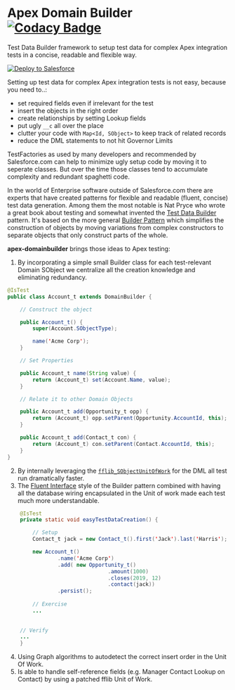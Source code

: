 # Apex Domain Builder [![Codacy Badge](https://api.codacy.com/project/badge/Grade/3814b20244d14e3d846ff05dfd3c2e2a)](https://www.codacy.com/app/rsoesemann/apex-domainbuilder?utm_source=github.com&amp;utm_medium=referral&amp;utm_content=rsoesemann/apex-unified-logging&amp;utm_campaign=Badge_Grade)

Test Data Builder framework to setup test data for complex Apex integration tests in a concise, readable and flexible way.

<a href="https://githubsfdeploy.herokuapp.com?owner=rsoesemann&repo=apex-domainbuilder">
  <img alt="Deploy to Salesforce"
       src="https://raw.githubusercontent.com/afawcett/githubsfdeploy/master/src/main/webapp/resources/img/deploy.png">
</a>

Setting up test data for complex Apex integration tests is not easy, because you need to..:

 - set required fields even if irrelevant for the test 
 - insert the objects in the right order
 - create relationships by setting Lookup fields
 - put ugly `__c` all over the place
 - clutter your code with `Map<Id, SObject>` to keep track of related records
 - reduce the DML statements to not hit Governor Limits
 
TestFactories as used by many developers and recommended by Salesforce.com can help to minimize ugly setup code by moving it to seperate classes. But over the time those classes tend to accumulate complexity and redundant spaghetti code.

In the world of Enterprise software outside of Salesforce.com there are experts that have created patterns for flexible and readable (fluent, concise) test data generation. Among them the most notable is Nat Pryce who wrote a great book about testing and somewhat invented the [Test Data Builder](http://www.natpryce.com/articles/000714.html) pattern. It's based on the more general [Builder Pattern](https://refactoring.guru/design-patterns/builder) which simplifies the construction of objects by moving variations from complex constructors to separate objects that only construct parts of the whole.

**apex-domainbuilder** brings those ideas to Apex testing:
1. By incorporating a simple small Builder class for each test-relevant Domain SObject we centralize all the creation knowledge and eliminating redundancy.

```java
@IsTest
public class Account_t extends DomainBuilder {

    // Construct the object

	public Account_t() {
		super(Account.SObjectType);

		name('Acme Corp');
	}

    // Set Properties

	public Account_t name(String value) {
		return (Account_t) set(Account.Name, value);
	}

    // Relate it to other Domain Objects 

	public Account_t add(Opportunity_t opp) {
		return (Account_t) opp.setParent(Opportunity.AccountId, this);
	}

	public Account_t add(Contact_t con) {
		return (Account_t) con.setParent(Contact.AccountId, this);
	}
}
```
2. By internally leveraging the [`fflib_SObjectUnitOfWork`](https://github.com/financialforcedev/fflib-apex-common/blob/master/fflib/src/classes/fflib_SObjectUnitOfWork.cls) for the DML all test run dramatically faster.
3. The [Fluent Interface](https://martinfowler.com/bliki/FluentInterface.html) style of the Builder pattern combined with having all the database wiring encapsulated in the Unit of work made each test much more understandable.
```java
    @IsTest
    private static void easyTestDataCreation() {

        // Setup
        Contact_t jack = new Contact_t().first('Jack').last('Harris');

        new Account_t()
                .name('Acme Corp')
                .add( new Opportunity_t()
                                .amount(1000)
                                .closes(2019, 12)
                                .contact(jack))
                .persist();
        
        // Exercise
        ...
	
	
	// Verify
	...
    }
```
4. Using Graph algorithms to autodetect the correct insert order in the Unit Of Work.
5. Is able to handle self-reference fields (e.g. Manager Contact Lookup on Contact) by using a patched fflib Unit of Work.
